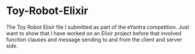 # Toy-Robot-Elixir
The Toy Robot Elixir file I submitted as part of the eYantra competition. Just want to show that I have worked on an Elixir project before that involved function clauses and message sending to and from the client and server side.
